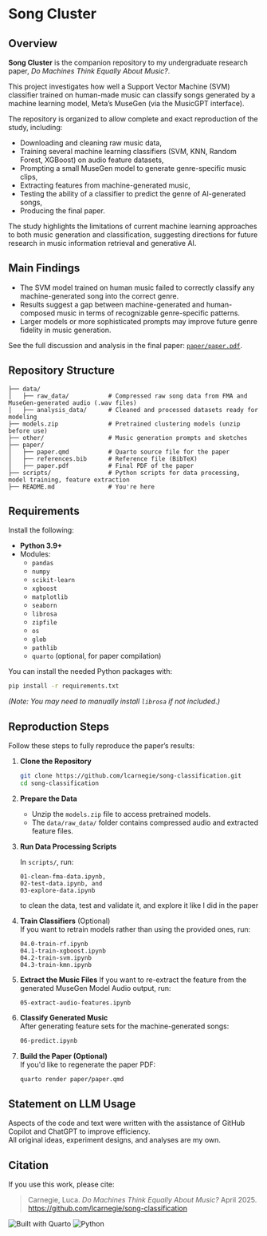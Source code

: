 # Song Cluster

## Overview

**Song Cluster** is the companion repository to my undergraduate research paper, _Do Machines Think Equally About Music?_. 

This project investigates how well a Support Vector Machine (SVM) classifier trained on human-made music can classify songs generated by a machine learning model, Meta’s MuseGen (via the MusicGPT interface).

The repository is organized to allow complete and exact reproduction of the study, including:

- Downloading and cleaning raw music data,
- Training several machine learning classifiers (SVM, KNN, Random Forest, XGBoost) on audio feature datasets,
- Prompting a small MuseGen model to generate genre-specific music clips,
- Extracting features from machine-generated music,
- Testing the ability of a classifier to predict the genre of AI-generated songs,
- Producing the final paper.

The study highlights the limitations of current machine learning approaches to both music generation and classification, suggesting directions for future research in music information retrieval and generative AI.

## Main Findings

- The SVM model trained on human music failed to correctly classify any machine-generated song into the correct genre.
- Results suggest a gap between machine-generated and human-composed music in terms of recognizable genre-specific patterns.
- Larger models or more sophisticated prompts may improve future genre fidelity in music generation.

See the full discussion and analysis in the final paper: [`paper/paper.pdf`](paper/paper.pdf).


## Repository Structure

```
├── data/
│   ├── raw_data/           # Compressed raw song data from FMA and MuseGen-generated audio (.wav files)
│   ├── analysis_data/      # Cleaned and processed datasets ready for modeling
├── models.zip              # Pretrained clustering models (unzip before use)
├── other/                  # Music generation prompts and sketches
├── paper/
│   ├── paper.qmd           # Quarto source file for the paper
│   ├── references.bib      # Reference file (BibTeX)
│   ├── paper.pdf           # Final PDF of the paper
├── scripts/                # Python scripts for data processing, model training, feature extraction
├── README.md               # You're here
```

## Requirements

Install the following:

- **Python 3.9+**
- Modules:
  - `pandas`
  - `numpy`
  - `scikit-learn`
  - `xgboost`
  - `matplotlib`
  - `seaborn`
  - `librosa`
  - `zipfile`
  - `os`
  - `glob`
  - `pathlib`
  - `quarto` (optional, for paper compilation)

You can install the needed Python packages with:

```bash
pip install -r requirements.txt
```

_(Note: You may need to manually install `librosa` if not included.)_


## Reproduction Steps

Follow these steps to fully reproduce the paper’s results:

1. **Clone the Repository**  
   ```bash
   git clone https://github.com/lcarnegie/song-classification.git
   cd song-classification
   ```

2. **Prepare the Data**  
   - Unzip the `models.zip` file to access pretrained models.
   - The `data/raw_data/` folder contains compressed audio and extracted feature files.

3. **Run Data Processing Scripts**
 
   In `scripts/`, run:
   ```
   01-clean-fma-data.ipynb,
   02-test-data.ipynb, and
   03-explore-data.ipynb
   ```
   to clean the data, test and validate it, and explore it like I did in the paper

5. **Train Classifiers** (Optional)  
   If you want to retrain models rather than using the provided ones, run:
   ```
   04.0-train-rf.ipynb
   04.1-train-xgboost.ipynb
   04.2-train-svm.ipynb
   04.3-train-kmn.ipynb
   ```

6. **Extract the Music Files**
   If you want to re-extract the feature from the generated MuseGen Model Audio output, run:
   ```
   05-extract-audio-features.ipynb
   ```

8. **Classify Generated Music**  
   After generating feature sets for the machine-generated songs:
   ```bash
   06-predict.ipynb
   ```

9. **Build the Paper (Optional)**  
   If you'd like to regenerate the paper PDF:
   ```bash
   quarto render paper/paper.qmd
   ```

## Statement on LLM Usage

Aspects of the code and text were written with the assistance of GitHub Copilot and ChatGPT to improve efficiency.  
All original ideas, experiment designs, and analyses are my own.

## Citation

If you use this work, please cite:

> Carnegie, Luca. _Do Machines Think Equally About Music?_ April 2025. https://github.com/lcarnegie/song-classification

![Built with Quarto](https://img.shields.io/badge/Built%20With-Quarto-8a4fff?logo=quarto)
![Python](https://img.shields.io/badge/Python-3.9%2B-blue?logo=python)
